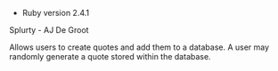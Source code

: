 * Ruby version 2.4.1

Splurty - AJ De Groot

Allows users to create quotes and add them to a database. A user may randomly generate a quote stored within the database.

